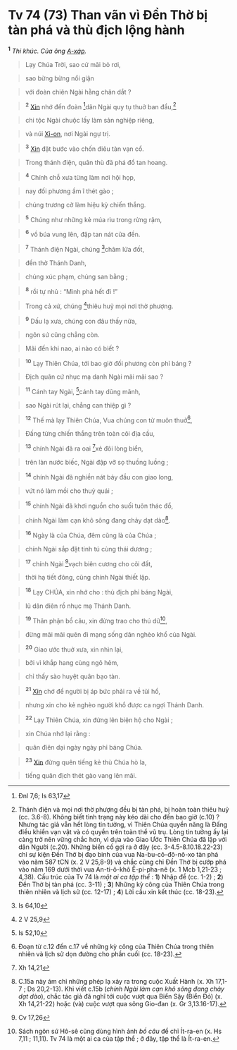 # Tv 74 (73) Than vãn vì Đền Thờ bị tàn phá và thù địch lộng hành
<sup><b>1</b></sup> *Thi khúc. Của ông [A-xáp]().*


> Lạy Chúa Trời, sao cứ mãi bỏ rơi,
>


> sao bừng bừng nổi giận
>


> với đoàn chiên Ngài hằng chăn dắt ?
>


> <sup><b>2</b></sup> [Xin]() nhớ đến đoàn [^1*]dân Ngài quy tụ thuở ban đầu,[^1]
>


> chi tộc Ngài chuộc lấy làm sản nghiệp riêng,
>


> và núi [Xi-on](), nơi Ngài ngự trị.
>


> <sup><b>3</b></sup> [Xin]() đặt bước vào chốn điêu tàn vạn cổ.
>


> Trong thánh điện, quân thù đã phá đổ tan hoang.
>


> <sup><b>4</b></sup> Chính chỗ xưa từng làm nơi hội họp,
>


> nay đối phương ầm ĩ thét gào ;
>


> chúng trương cờ làm hiệu kỳ chiến thắng.
>


> <sup><b>5</b></sup> Chúng như những kẻ múa rìu trong rừng rậm,
>


> <sup><b>6</b></sup> vồ búa vung lên, đập tan nát cửa đền.
>


> <sup><b>7</b></sup> Thánh điện Ngài, chúng [^2*]châm lửa đốt,
>


> đền thờ Thánh Danh,
>


> chúng xúc phạm, chúng san bằng ;
>


> <sup><b>8</b></sup> rồi tự nhủ : “Mình phá hết đi !”
>


> Trong cả xứ, chúng [^3*]thiêu huỷ mọi nơi thờ phượng.
>


> <sup><b>9</b></sup> Dấu lạ xưa, chúng con đâu thấy nữa,
>


> ngôn sứ cũng chẳng còn.
>


> Mãi đến khi nao, ai nào có biết ?
>


> <sup><b>10</b></sup> Lạy Thiên Chúa, tới bao giờ đối phương còn phỉ báng ?
>


> Địch quân cứ nhục mạ danh Ngài mãi mãi sao ?
>


> <sup><b>11</b></sup> Cánh tay Ngài, [^4*]cánh tay dũng mãnh,
>


> sao Ngài rút lại, chẳng can thiệp gì ?
>


> <sup><b>12</b></sup> Thế mà lạy Thiên Chúa, Vua chúng con từ muôn thuở[^2],
>


> Đấng từng chiến thắng trên toàn cõi địa cầu,
>


> <sup><b>13</b></sup> chính Ngài đã ra oai [^5*]xẻ đôi lòng biển,
>


> trên làn nước biếc, Ngài đập vỡ sọ thuồng luồng ;
>


> <sup><b>14</b></sup> chính Ngài đã nghiền nát bảy đầu con giao long,
>


> vứt nó làm mồi cho thuỷ quái ;
>


> <sup><b>15</b></sup> chính Ngài đã khơi nguồn cho suối tuôn thác đổ,
>


> chính Ngài làm cạn khô sông đang chảy dạt dào[^3].
>


> <sup><b>16</b></sup> Ngày là của Chúa, đêm cũng là của Chúa ;
>


> chính Ngài sắp đặt tinh tú cùng thái dương ;
>


> <sup><b>17</b></sup> chính Ngài [^6*]vạch biên cương cho cõi đất,
>


> thời hạ tiết đông, cũng chính Ngài thiết lập.
>


> <sup><b>18</b></sup> Lạy CHÚA, xin nhớ cho : thù địch phỉ báng Ngài,
>


> lũ dân điên rồ nhục mạ Thánh Danh.
>


> <sup><b>19</b></sup> Thân phận bồ câu, xin đừng trao cho thú dữ[^4],
>


> đừng mãi mãi quên đi mạng sống dân nghèo khổ của Ngài.
>


> <sup><b>20</b></sup> Giao ước thuở xưa, xin nhìn lại,
>


> bởi vì khắp hang cùng ngõ hẻm,
>


> chỉ thấy sào huyệt quân bạo tàn.
>


> <sup><b>21</b></sup> [Xin]() chớ để người bị áp bức phải ra về tủi hổ,
>


> nhưng xin cho kẻ nghèo người khổ được ca ngợi Thánh Danh.
>


> <sup><b>22</b></sup> Lạy Thiên Chúa, xin đứng lên biện hộ cho Ngài ;
>


> xin Chúa nhớ lại rằng :
>


> quân điên dại ngày ngày phỉ báng Chúa.
>


> <sup><b>23</b></sup> [Xin]() đừng quên tiếng kẻ thù Chúa hò la,
>


> tiếng quân địch thét gào vang lên mãi.
>

[^1]: Thánh điện và mọi nơi thờ phượng đều bị tàn phá, bị hoàn toàn thiêu huỷ (cc. 3.6-8). Không biết tình trạng này kéo dài cho đến bao giờ (c.10) ? Nhưng tác giả vẫn hết lòng tin tưởng, vì Thiên Chúa quyền năng là Đấng điều khiển vạn vật và có quyền trên toàn thể vũ trụ. Lòng tin tưởng ấy lại càng trở nên vững chắc hơn, vì dựa vào Giao Ước Thiên Chúa đã lập với dân Người (c.20). Những biến cố gợi ra ở đây (cc. 3-4.5-8.10.18.22-23) chỉ sự kiện Đền Thờ bị đạo binh của vua Na-bu-cô-đô-nô-xo tàn phá vào năm 587 tCN (x. 2 V 25,8-9) và chắc cũng chỉ Đền Thờ bị cướp phá vào năm 169 dưới thời vua An-ti-ô-khô Ê-pi-pha-nê (x. 1 Mcb 1,21-23 ; 4,38). Cấu trúc của Tv 74 là *một ai ca tập thể* : **1**) Nhập đề (cc. 1-2) ; **2**) Đền Thờ bị tàn phá (cc. 3-11) ; **3**) Những kỳ công của Thiên Chúa trong thiên nhiên và lịch sử (cc. 12-17) ; **4**) Lời cầu xin kết thúc (cc. 18-23).
[^2]: Đoạn từ c.12 đến c.17 về những kỳ công của Thiên Chúa trong thiên nhiên và lịch sử dọn đường cho phần cuối (cc. 18-23).
[^3]: C.15a này ám chỉ những phép lạ xảy ra trong cuộc Xuất Hành (x. Xh 17,1-7 ; Ds 20,2-13). Khi viết c.15b (*chính Ngài làm cạn khô sông đang chảy dạt dào*), chắc tác giả đã nghĩ tới cuộc vượt qua Biển Sậy (Biển Đỏ) (x. Xh 14,21-22) hoặc (và) cuộc vượt qua sông Gio-đan (x. Gr 3,13.16-17).
[^4]: Sách ngôn sứ Hô-sê cũng dùng hình ảnh *bồ câu* để chỉ Ít-ra-en (x. Hs 7,11 ; 11,11). Tv 74 là một ai ca của tập thể ; ở đây, tập thể là Ít-ra-en.
[^1*]: Đnl 7,6; Is 63,17
[^2*]: Is 64,10
[^3*]: 2 V 25,9
[^4*]: Is 52,10
[^5*]: Xh 14,21
[^6*]: Cv 17,26